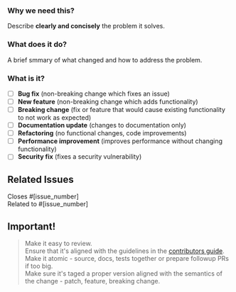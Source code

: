 ### Why we need this?

Describe **clearly and concisely** the problem it solves.

### What does it do?

A brief smmary of what changed and how to address the problem.

### What is it?

- [ ] **Bug fix** (non-breaking change which fixes an issue)
- [ ] **New feature** (non-breaking change which adds functionality)
- [ ] **Breaking change** (fix or feature that would cause existing functionality to not work as expected)
- [ ] **Documentation update** (changes to documentation only)
- [ ] **Refactoring** (no functional changes, code improvements)
- [ ] **Performance improvement** (improves performance without changing functionality)
- [ ] **Security fix** (fixes a security vulnerability)

## Related Issues

Closes #[issue_number]   
Related to #[issue_number]   



## Important!

> Make it easy to review.  
> Ensure that it's aligned with the guidelines in the [contributors guide](../CONTRIBUTING.md).   
> Make it atomic - source, docs, tests together or prepare followup PRs if too big.  
> Make sure it's taged a proper version aligned with the semantics of the change - patch, feature, breaking change.